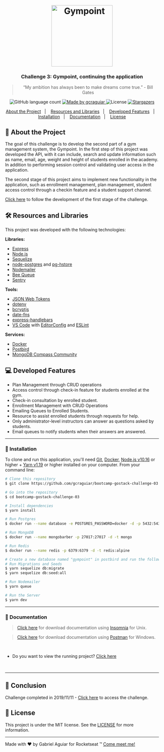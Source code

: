 <h1 align="center">
  <img alt="Gympoint" title="Gympoint" src=".github/logo.png" width="200px" />
</h1>

<h3 align="center">
  Challenge 3: Gympoint, continuing the application
</h3>

<blockquote align="center">“My ambition has always been to make dreams come true.” - Bill Gates</blockquote>

<p align="center">
  <img alt="GitHub language count" src="https://img.shields.io/github/languages/count/gcraguiar/bootcamp-gostack-challenge-03?color=%2304D361">

  <a href="https://gostack.dev">
    <img alt="Made by gcraguiar" src="https://img.shields.io/badge/made%20by-gcraguiar-%2304D361">
  </a>

  <img alt="License" src="https://img.shields.io/badge/license-MIT-%2304D361">

  <a href="https://github.com/gcraguiar/bootcamp-gostack-challenge-03/stargazers">
    <img alt="Stargazers" src="https://img.shields.io/github/stars/gcraguiar/bootcamp-gostack-challenge-03?style=social">
  </a>
</p>

<p align="center">
  <a href="#rocket-about-the-project">About the Project</a>&nbsp;&nbsp;&nbsp;|&nbsp;&nbsp;&nbsp;
  <a href="#hammer-and-wrench-resources-and-libraries">Resources and Libraries</a>&nbsp;&nbsp;&nbsp;|&nbsp;&nbsp;&nbsp;
  <a href="#computer-developed-features">Developed Features</a>&nbsp;&nbsp;&nbsp;|&nbsp;&nbsp;&nbsp;
  <a href="#scroll-installation">Installation</a>&nbsp;&nbsp;&nbsp;|&nbsp;&nbsp;&nbsp;
  <a href="#book-documentation">Documentation</a>&nbsp;&nbsp;&nbsp;|&nbsp;&nbsp;&nbsp;
  <a href="#memo-license">License</a>
</p>

## :rocket: About the Project

The goal of this challenge is to develop the second part of a gym management system, the Gympoint.
In the first step of this project was developed the API, with it can include, search and update information such as name, email,
age, weight and height of students enrolled in the academy. In addition to performing session control and validating user access in the application.

The second stage of this project aims to implement new functionality in the application, such as enrollment management, plan management, student access control through a checkin feature and a student support channel.

[Click here][challenge02] to follow the development of the first stage of the challenge.

## :hammer_and_wrench: Resources and Libraries

This project was developed with the following technologies:

**Libraries:**

- [Express][express]
- [Node.js][nodejs]
- [Sequelize][sequelize]
- [node-postgres][pg] and [pg-hstore][pg-hstore]
- [Nodemailer][nodemailer]
- [Bee Queue][bee]
- [Sentry][sentry]

**Tools:**

- [JSON Web Tokens][jwt]
- [dotenv][dotenv]
- [bcryptjs][bcryptjs]
- [date-fns][date-fns]
- [express-handlebars][exphbs]
- [VS Code][vc] with [EditorConfig][vceditconfig] and [ESLint][vceslint]

**Services:**

- [Docker][docker]
- [Postbird][postbird]
- [MongoDB Compass Community][mongodb]


## :computer: Developed Features

* Plan Management through CRUD operations
* Access control through check-in feature for students enrolled at the gym.
* Check-in consultation by enrolled student.
* Enrollment Management with CRUD Operations
* Emailing Queues to Enrolled Students.
* Resource to assist enrolled students through requests for help.
* Only administrator-level instructors can answer as questions asked by students.
* Email queues to notify students when their answers are answered.

---

### :scroll: Installation

To clone and run this application, you'll need [Git](https://git-scm.com), [Docker](https://www.docker.com), [Node.js v10.16][nodejs] or higher + [Yarn v1.19][yarn] or higher installed on your computer. From your command line:

```bash
# Clone this repository
$ git clone https://github.com/gcraguiar/bootcamp-gostack-challenge-03.git gympoint-api

# Go into the repository
$ cd bootcamp-gostack-challenge-03

# Install dependencies
$ yarn install

# Run Postgres
$ docker run --name database -e POSTGRES_PASSWORD=docker -d -p 5432:5432 -d postgres:11

# Run MongoDB
$ docker run --name mongobarber -p 27017:27017 -d -t mongo

# Run Redis
$ docker run --name redis -p 6379:6379 -d -t redis:alpine

# Create a new database named "gympoint" in postbird and run the following commands:
# Run Migrations and Seeds
$ yarn sequelize db:migrate
$ yarn sequelize db:seed:all

# Run Nodemailer
$ yarn queue

# Run the Server
$ yarn dev
```

---

### :book: Documentation

> [Click here](http://www.google.com.br) for download documentation using [Insomnia][insomnia] for Unix.

> [Click here](http://www.google.com.br) for download documentation using [Postman][postman] for Windows.


&nbsp;

* Do you want to view the running project? [Click here][youtube-challenge-03]

&nbsp;

---


## 📅 Conclusion

Challenge completed in 2019/11/11 - [Click here][rocketseat-challenge-03] to access the challenge.

## :memo: License

This project is under the MIT license. See the [LICENSE](./LICENSE) for more information.

---

Made with ♥ by Gabriel Aguiar for Rocketseat :tm: [Come meet me!][linkedin]

[challenge02]: https://github.com/gcraguiar/bootcamp-gostack-challenge-02
[challenge03]: https://github.com/gcraguiar/bootcamp-gostack-challenge-03

[linkedin]: https://www.linkedin.com/in/gabriel-aguiar-740002197/

[nodejs]: https://nodejs.org/
[yarn]: https://yarnpkg.com/
[vc]: https://code.visualstudio.com/
[vceditconfig]: https://marketplace.visualstudio.com/items?itemName=EditorConfig.EditorConfig
[vceslint]: https://marketplace.visualstudio.com/items?itemName=dbaeumer.vscode-eslint
[express]: https://expressjs.com
[sequelize]: https://sequelize.org
[pg]:https://github.com/brianc/node-postgres
[pg-hstore]: https://github.com/scarney81/pg-hstore
[jwt]: https://jwt.io/
[nodemailer]: https://nodemailer.com/about/
[bee]: https://bee-queue.com/
[dotenv]: https://github.com/motdotla/dotenv#readme
[bcryptjs]: https://github.com/dcodeIO/bcrypt.js/
[date-fns]: https://date-fns.org/
[exphbs]: https://github.com/ericf/express-handlebars
[insomnia]: https://insomnia.rest/download/
[postman]: https://www.getpostman.com/downloads/
[sentry]: https://github.com/getsentry/sentry
[docker]: https://github.com/docker
[postbird]: https://electronjs.org/apps/postbird
[mongodb]: https://www.mongodb.com/download-center/compass

[youtube-challenge-03]: https://youtu.be/bLGGW-66z6Y
[rocketseat-challenge-03]: https://github.com/Rocketseat/bootcamp-gostack-desafio-03/blob/master/README.md#desafio-03-continuando-aplica%C3%A7%C3%A3o


